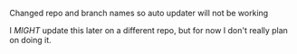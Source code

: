 Changed repo and branch names so auto updater will not be working

I *MIGHT* update this later on a different repo, but for now I don't really plan on doing it.
